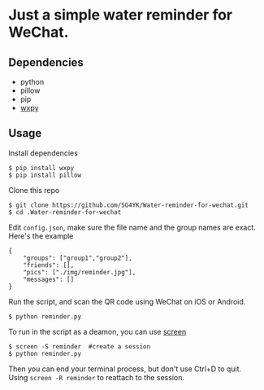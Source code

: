 # Just a simple water reminder for WeChat.

## Dependencies
+ python  
+ pillow
+ pip
+ [wxpy](https://github.com/youfou/wxpy)  
## Usage
Install dependencies
```
$ pip install wxpy
$ pip install pillow
```
Clone this repo
```
$ git clone https://github.com/SG4YK/Water-reminder-for-wechat.git
$ cd .Water-reminder-for-wechat
```
Edit `config.json`, make sure the file name and the group names are exact. Here's the example
```
{
    "groups": ["group1","group2"], 
    "friends": [], 
    "pics": ["./img/reminder.jpg"],
    "messages": []
}
```
Run the script, and scan the QR code using WeChat on iOS or Android.  
```
$ python reminder.py
```
To run in the script as a deamon, you can use [screen](https://www.gnu.org/software/screen/)   
```
$ screen -S reminder  #create a session
$ python reminder.py
```
Then you can end your terminal process, but don't use Ctrl+D to quit.  
Using `screen -R reminder` to reattach to the session.